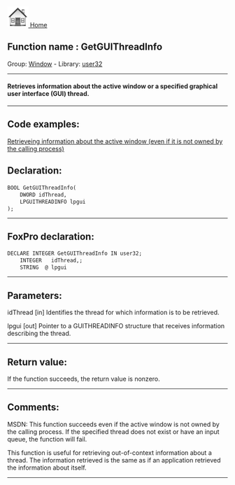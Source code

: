 [<img src="../../images/home.png"> Home ](https://github.com/VFPX/Win32API)  

## Function name : GetGUIThreadInfo
Group: [Window](../../functions_group.md#Window)  -  Library: [user32](../../../libraries.md#user32)  
***  


#### Retrieves information about the active window or a specified graphical user interface (GUI) thread. 
***  


## Code examples:
[Retrieveing information about the active window (even if it is not owned by the calling process)](../../samples/sample_371.md)  

## Declaration:
```foxpro  
BOOL GetGUIThreadInfo(
	DWORD idThread,
	LPGUITHREADINFO lpgui
);  
```  
***  


## FoxPro declaration:
```foxpro  
DECLARE INTEGER GetGUIThreadInfo IN user32;
	INTEGER   idThread,;
	STRING  @ lpgui  
```  
***  


## Parameters:
idThread
[in] Identifies the thread for which information is to be retrieved.

lpgui
[out] Pointer to a GUITHREADINFO structure that receives information describing the thread.
  
***  


## Return value:
If the function succeeds, the return value is nonzero.  
***  


## Comments:
MSDN: This function succeeds even if the active window is not owned by the calling process. If the specified thread does not exist or have an input queue, the function will fail.   
  
This function is useful for retrieving out-of-context information about a thread. The information retrieved is the same as if an application retrieved the information about itself.   
  
***  

